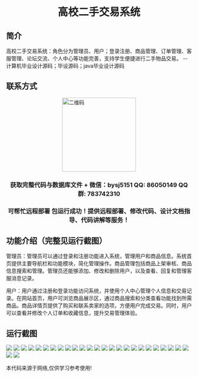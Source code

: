 <p><h1 align="center">高校二手交易系统</h1></p>

## 简介
高校二手交易系统：角色分为管理员、用户；登录注册、商品管理、订单管理、客服管理、论坛交流、个人中心等功能完善，支持学生便捷进行二手物品交易。    --计算机毕业设计源码；毕设源码；java毕业设计源码


## 联系方式
<img src="https://bs-1329754181.cos.ap-shanghai.myqcloud.com/wx.jpg" alt="二维码" style="display: block; margin: 0 auto;" width="200px">
<p><h3 align="center">获取完整代码与数据库文件 + 微信：bysj5151 QQ: 86050149 QQ群: 783742310</h3></p>
<p><h3 align="center">可帮忙远程部署 包运行成功！提供远程部署、修改代码、设计文档指导、代码讲解等服务！</h3></p>

## 功能介绍（完整见运行截图）
管理员：管理员可以通过登录和注册功能进入系统，管理用户和商品信息。系统首页提供主要导航栏和功能模块，简化管理操作。商品管理包括商品上架审核、商品信息搜索和管理。管理员还能够添加、修改和删除用户，以及查看、回复和管理客服消息记录。

用户：用户通过注册和登录功能访问系统，并使用个人中心管理个人信息和交易记录。在网站首页，用户可浏览商品展示区，通过商品搜索和分类查看功能找到所需商品。商品详情页提供了购买和联系卖家的选项，方便用户完成交易。同时，用户可以查看并修改个人订单和收藏信息，提升交易管理体验。


## 运行截图
![](https://bs-1329754181.cos.ap-shanghai.myqcloud.com/ssm/UniversitySecondHandTradingSystem/img/001.jpg)
![](https://bs-1329754181.cos.ap-shanghai.myqcloud.com/ssm/UniversitySecondHandTradingSystem/img/002.jpg)
![](https://bs-1329754181.cos.ap-shanghai.myqcloud.com/ssm/UniversitySecondHandTradingSystem/img/003.jpg)
![](https://bs-1329754181.cos.ap-shanghai.myqcloud.com/ssm/UniversitySecondHandTradingSystem/img/004.jpg)
![](https://bs-1329754181.cos.ap-shanghai.myqcloud.com/ssm/UniversitySecondHandTradingSystem/img/005.jpg)
![](https://bs-1329754181.cos.ap-shanghai.myqcloud.com/ssm/UniversitySecondHandTradingSystem/img/006.jpg)
![](https://bs-1329754181.cos.ap-shanghai.myqcloud.com/ssm/UniversitySecondHandTradingSystem/img/007.jpg)
![](https://bs-1329754181.cos.ap-shanghai.myqcloud.com/ssm/UniversitySecondHandTradingSystem/img/008.jpg)
![](https://bs-1329754181.cos.ap-shanghai.myqcloud.com/ssm/UniversitySecondHandTradingSystem/img/009.jpg)
![](https://bs-1329754181.cos.ap-shanghai.myqcloud.com/ssm/UniversitySecondHandTradingSystem/img/010.jpg)
![](https://bs-1329754181.cos.ap-shanghai.myqcloud.com/ssm/UniversitySecondHandTradingSystem/img/011.jpg)
![](https://bs-1329754181.cos.ap-shanghai.myqcloud.com/ssm/UniversitySecondHandTradingSystem/img/012.jpg)
![](https://bs-1329754181.cos.ap-shanghai.myqcloud.com/ssm/UniversitySecondHandTradingSystem/img/013.jpg)
![](https://bs-1329754181.cos.ap-shanghai.myqcloud.com/ssm/UniversitySecondHandTradingSystem/img/014.jpg)
![](https://bs-1329754181.cos.ap-shanghai.myqcloud.com/ssm/UniversitySecondHandTradingSystem/img/015.jpg)
![](https://bs-1329754181.cos.ap-shanghai.myqcloud.com/ssm/UniversitySecondHandTradingSystem/img/016.jpg)
![](https://bs-1329754181.cos.ap-shanghai.myqcloud.com/ssm/UniversitySecondHandTradingSystem/img/017.jpg)
![](https://bs-1329754181.cos.ap-shanghai.myqcloud.com/ssm/UniversitySecondHandTradingSystem/img/018.jpg)
![](https://bs-1329754181.cos.ap-shanghai.myqcloud.com/ssm/UniversitySecondHandTradingSystem/img/019.jpg)
![](https://bs-1329754181.cos.ap-shanghai.myqcloud.com/ssm/UniversitySecondHandTradingSystem/img/020.jpg)
![](https://bs-1329754181.cos.ap-shanghai.myqcloud.com/ssm/UniversitySecondHandTradingSystem/img/021.jpg)
![](https://bs-1329754181.cos.ap-shanghai.myqcloud.com/ssm/UniversitySecondHandTradingSystem/img/022.jpg)
![](https://bs-1329754181.cos.ap-shanghai.myqcloud.com/ssm/UniversitySecondHandTradingSystem/img/023.jpg)
![](https://bs-1329754181.cos.ap-shanghai.myqcloud.com/ssm/UniversitySecondHandTradingSystem/img/024.jpg)
![](https://bs-1329754181.cos.ap-shanghai.myqcloud.com/ssm/UniversitySecondHandTradingSystem/img/025.jpg)
![](https://bs-1329754181.cos.ap-shanghai.myqcloud.com/ssm/UniversitySecondHandTradingSystem/img/026.jpg)
![](https://bs-1329754181.cos.ap-shanghai.myqcloud.com/ssm/UniversitySecondHandTradingSystem/img/027.jpg)

<p>本代码来源于网络,仅供学习参考使用!</p>
